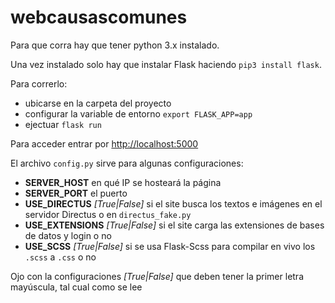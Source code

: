 # webcausascomunes

Para que corra hay que tener python 3.x instalado.

Una vez instalado solo hay que instalar Flask haciendo `pip3 install flask`.

Para correrlo:
- ubicarse en la carpeta del proyecto
- configurar la variable de entorno `export FLASK_APP=app`
- ejectuar `flask run`

Para acceder entrar por [http://localhost:5000](http://localhost:5000)

El archivo `config.py` sirve para algunas configuraciones:
- **SERVER_HOST** en qué IP se hosteará la página
- **SERVER_PORT** el puerto
- **USE_DIRECTUS** *\[True|False\]* si el site busca los textos e imágenes en el servidor Directus o en `directus_fake.py`
- **USE_EXTENSIONS** *\[True|False\]* si el site carga las extensiones de bases de datos y login o no
- **USE_SCSS** *\[True|False\]* si se usa Flask-Scss para compilar en vivo los `.scss` a `.css` o no

Ojo con la configuraciones *\[True|False\]* que deben tener la primer letra mayúscula, tal cual como se lee
